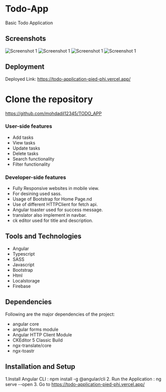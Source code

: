 # Todo-App
Basic Todo Application

## Screenshots
![Screenshot 1](./task_frontend/src/assets/home.png)
![Screenshot 1](./task_frontend/src/assets/task.png)
![Screenshot 1](./task_frontend/src/assets/login.png)
![Screenshot 1](./task_frontend/src/assets/signup.png)

## Deployment

Deployed Link: https://todo-application-pied-phi.vercel.app/

# Clone the repository

https://github.com/mohdadil12345/TODO_APP

### User-side features
- Add tasks
- View tasks
- Update tasks
- Delete tasks
- Search functionality
- Filter functionality

### Developer-side features

- Fully Responsive websites in mobile view.
- For desining used sass.
- Usage of Bootstrap for Home Page.nd
- Use of different HTTPClient for fetch api.
- Angular toaster used for success message.
-  translator also implement in navbar.
-  ck editor used for title and description.

## Tools and Technologies

- Angular
- Typescript
- SASS
- Javascript
- Bootstrap
- Html
- Localstorage
- Firebase

## Dependencies

Following are the major dependencies of the project:

- angular core
- angular forms module
- Angular HTTP Client Module
- CKEditor 5 Classic Build
- ngx-translate/core
- ngx-toastr

## Installation and Setup

1.Install Angular CLI : npm install -g @angular/cli
2. Run the Application : ng serve --open
3. Go to https://todo-application-pied-phi.vercel.app/


